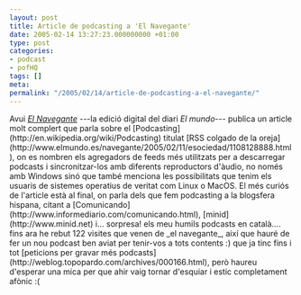 ```yaml
---
layout: post
title: Article de podcasting a 'El Navegante'
date: 2005-02-14 13:27:23.000000000 +01:00
type: post
categories:
- podcast
- pofHQ
tags: []
meta:
permalink: "/2005/02/14/article-de-podcasting-a-el-navegante/"
---
```

<p>Avui <em><a href="http://www.elmundo.es/navegante/">El Navegante</a></em> ---la edició digital del diari <em>El mundo</em>---
publica un article molt complert que parla sobre el [Podcasting](http://en.wikipedia.org/wiki/Podcasting) titulat [RSS colgado de la oreja](http://www.elmundo.es/navegante/2005/02/11/esociedad/1108128888.html), on es nombren els agregadors de feeds més utilitzats per a descarregar podcasts i sincronitzar-los amb diferents reproductors d'àudio, no només amb Windows sinó que també menciona les possibilitats que tenim els usuaris de sistemes operatius de veritat com Linux o MacOS. El més curiós de l'article està al final, on parla dels que fem podcasting a la blogsfera hispana, citant a [Comunicando](http://www.informediario.com/comunicando.html), [minid](http://www.minid.net) i... sorpresa! els meu humils podcasts en català.... fins ara he rebut 122 visites que venen de _el navegante_, així que hauré de fer un nou podcast ben aviat per tenir-vos a tots contents :) que ja tinc fins i tot [peticions per gravar més podcasts](http://weblog.topopardo.com/archives/000166.html), però haureu d'esperar una mica per que ahir vaig tornar d'esquiar i estic completament afònic :(

